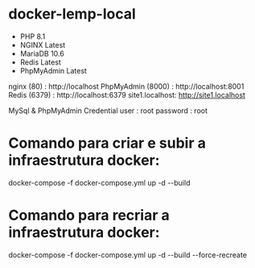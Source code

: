 # docker-lemp-local

- PHP 8.1
- NGINX Latest
- MariaDB 10.6
- Redis Latest
- PhpMyAdmin Latest


nginx (80) : http://localhost
PhpMyAdmin (8000) : http://localhost:8001
Redis (6379) : http://localhost:6379
site1.localhost: http://site1.localhost


MySql & PhpMyAdmin Credential
user : root
password : root


# Comando para criar e subir a infraestrutura docker:
docker-compose -f docker-compose.yml up -d --build

# Comando para recriar a infraestrutura docker:
docker-compose -f docker-compose.yml up -d --build --force-recreate